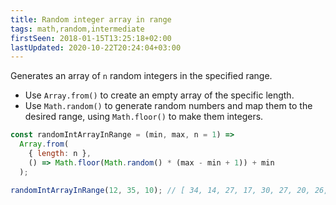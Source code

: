 ```yaml
---
title: Random integer array in range
tags: math,random,intermediate
firstSeen: 2018-01-15T13:25:18+02:00
lastUpdated: 2020-10-22T20:24:04+03:00
---
```


Generates an array of `n` random integers in the specified range.

- Use `Array.from()` to create an empty array of the specific length.
- Use `Math.random()` to generate random numbers and map them to the desired range, using `Math.floor()` to make them integers.

```js
const randomIntArrayInRange = (min, max, n = 1) =>
  Array.from(
    { length: n },
    () => Math.floor(Math.random() * (max - min + 1)) + min
  );
```

```js
randomIntArrayInRange(12, 35, 10); // [ 34, 14, 27, 17, 30, 27, 20, 26, 21, 14 ]
```

